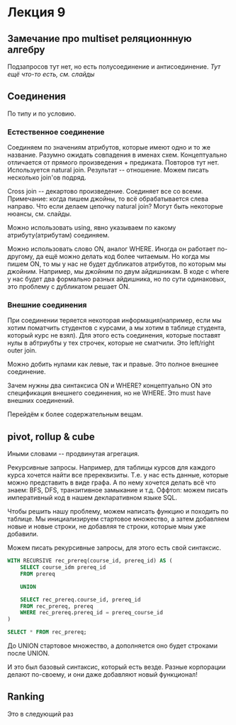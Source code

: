 # Лекция 9

## Замечание про multiset реляционнную алгебру

Подзапросов тут нет, но есть полусоединение и антисоединение. *Тут ещё что-то есть, см. слайды*

## Соединения

По типу и по условию.

### Естественное соединение

Соединяем по значениям атрибутов, которые имеют одно и то же название. Разумно ожидать совпадения в именах схем. Концептуально отличается от прямого произведения + предиката. Повторов тут нет. Используется natural join. Результат -- отношение. Можем писать несколько join'ов подряд.

Cross join -- декартово произведение. Соединяет все со всеми.
Примечание: когда пишем джойны, то всё обрабатывается слева направо.
Что если делаем цепочку natural join? Могут быть некоторые нюансы, см. слайды.

Можно использовать using, явно указываем по какому атрибуту(атрибутам) соединяем.

Можно использовать слово ON, аналог WHERE. Иногда он работает по-другому, да ещё можно делать код более читаемым.
Но когда мы пишем ON, то мы у нас не будет дубликатов атрибутов, по которым мы джойним. Например, мы джойним по двум айдишникам. В коде с where у нас будет два формально разных айдишника, но по сути одинаковых, это проблему с дубликатом решает ON.

### Внешние соединения

При соединении теряется некоторая информация(например, если мы хотим поматчить студентов с курсами, а мы хотим в таблице студента, который курс не взял). Для этого есть соединения, которые поставят нулы в абтриубты у тех строчек, которые не сматчили. Это left/right outer join.

Можно добить нулами как левые, так и правые. Это полное внешнее соединение. 

Зачем нужны два синтаксиса ON и WHERE? концептуально ON это спецификация внешнего соединения, но не WHERE. Это must have внешних соединений.

Перейдём к более содержательным вещам.

## pivot, rollup & cube

Иными словами -- продвинутая агрегация.

Рекурсивные запросы. Например, для таблицы курсов для каждого курса хочется найти все пререквизиты. Т.е. у нас есть данные, которые можно представить в виде графа. А по нему хочется делать всё что знаем: BFS, DFS, транзитивное замыкание и т.д.
Оффтоп: можем писать императивный код в нашем декларативном языке SQL.

Чтобы решить нашу проблему, можем написать функцию и походить по таблице. Мы инициализируем стартовое множество, а затем добавляем новые и новые строки, не добавляя те строки, которые мыы уже добавили.

Можем писать рекурсивные запросы, для этого есть свой синтаксис.

```sql
WITH RECURSIVE rec_prereq(course_id, prereq_id) AS (
    SELECT course_idm prereq_id
    FROM prereq

    UNION

    SELECT rec_prereq.course_id, prereq_id
    FROM rec_prereq, prereq
    WHERE rec_prereq.prereq_id = prereq_course_id
)

SELECT * FROM rec_prereq;
```

До UNION стартовое множество, а дополняется оно будет строками после UNION.

И это был базовый синтаксис, который есть везде. Разные корпорации делают по-своему, и они даже добавляют новый функционал!

## Ranking 

Это в следующий раз